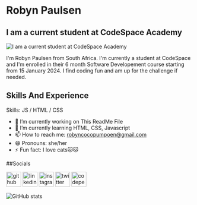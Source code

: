 <!--- 👋 Hi, I’m @Robyn011-
- 👀 I’m interested in ...
- 🌱 I’m currently learning ...
- 💞️ I’m looking to collaborate on ...
- 📫 How to reach me ...
- 😄 Pronouns: ...
- ⚡ Fun fact: ...--->

<!---
Robyn011/Robyn011 is a ✨ special ✨ repository because its `README.md` (this file) appears on your GitHub profile.
You can click the Preview link to take a look at your changes.
--->
# Robyn Paulsen
## I am a current student at CodeSpace Academy
![I am a current student at CodeSpace Academy](https://media.licdn.com/dms/image/D4D16AQGWNoCm37RN-w/profile-displaybackgroundimage-shrink_350_1400/0/1709544271260?e=1715212800&v=beta&t=q_8dgVq-G3mWEB6rrtDZ96tpoL3-Esq2iwNZIAtn5eo)

I'm Robyn Paulsen from South Africa. I'm currently a student at CodeSpace and I'm enrolled in their 6 month Software Developement course starting from 15 January 2024. I find coding fun and am up for the challenge if needed.

## Skills And Experience
Skills: JS / HTML / CSS

- 🔭 I’m currently working on This ReadMe File  
- 🌱 I’m currently learning HTML, CSS, Javascript 
- 📫 How to reach me: robyncocopumpoen@gmail.com 
- 😄 Pronouns: she/her 
- ⚡ Fun fact: I love cats🐱🐱 

##Socials

[<img src='https://cdn.jsdelivr.net/npm/simple-icons@3.0.1/icons/github.svg' alt='github' height='40'>](https://github.com/Robyn011)  [<img src='https://cdn.jsdelivr.net/npm/simple-icons@3.0.1/icons/linkedin.svg' alt='linkedin' height='40'>](https://www.linkedin.com/in/robyn-paulsen-086a78295/)  [<img src='https://cdn.jsdelivr.net/npm/simple-icons@3.0.1/icons/instagram.svg' alt='instagram' height='40'>](https://www.instagram.com/rubyyy_1224/)  [<img src='https://cdn.jsdelivr.net/npm/simple-icons@3.0.1/icons/twitter.svg' alt='twitter' height='40'>](https://twitter.com/paulsen_robyn)  [<img src='https://cdn.jsdelivr.net/npm/simple-icons@3.0.1/icons/codepen.svg' alt='codepen' height='40'>](https://codepen.io/Robyn-Paulsen)  

![GitHub stats](https://github-readme-stats.vercel.app/api?username=Robyn011&show_icons=true)  


